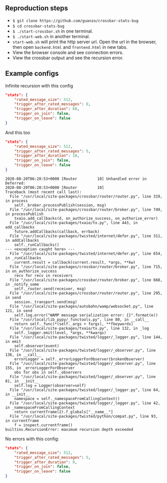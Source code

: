 ## Reproduction steps

* `$ git clone https://github.com/guanzo/crossbar-stats-bug`
* `$ cd crossbar-stats-bug`
* `$ ./start-crossbar.sh` in one terminal.
* `$ ./start-web.sh` in another terminal.
* `start-web.sh` will print the http server url. Open the url in the browser, then
open `backend.html` and `frontend.html` in new tabs.
* View the browser console and see connection errors.
* View the crossbar output and see the recursion error.

## Example configs

Infinite recursion with this config

```json
"stats": {
    "rated_message_size": 512,
    "trigger_after_rated_messages": 0,
    "trigger_after_duration": 60,
    "trigger_on_join": false,
    "trigger_on_leave": false
}
```

And this too

```json
"stats": {
    "rated_message_size": 512,
    "trigger_after_rated_messages": 5,
    "trigger_after_duration": 10,
    "trigger_on_join": false,
    "trigger_on_leave": false
}
```

```
2020-08-20T06:20:53+0000 [Router         10] Unhandled error in Deferred:
2020-08-20T06:20:53+0000 [Router         10]
Traceback (most recent call last):
  File "/usr/local/site-packages/crossbar/router/router.py", line 319, in process
    self._broker.processPublish(session, msg)
  File "/usr/local/site-packages/crossbar/router/broker.py", line 749, in processPublish
    txaio.add_callbacks(d, on_authorize_success, on_authorize_error)
  File "/usr/local/site-packages/txaio/tx.py", line 443, in add_callbacks
    future.addCallbacks(callback, errback)
  File "/usr/local/site-packages/twisted/internet/defer.py", line 311, in addCallbacks
    self._runCallbacks()
--- <exception caught here> ---
  File "/usr/local/site-packages/twisted/internet/defer.py", line 654, in _runCallbacks
    current.result = callback(current.result, *args, **kw)
  File "/usr/local/site-packages/crossbar/router/broker.py", line 715, in on_authorize_success
    recv for recv in receivers
  File "/usr/local/site-packages/crossbar/router/broker.py", line 668, in _notify_some
    self._router.send(receiver, msg)
  File "/usr/local/site-packages/crossbar/router/router.py", line 295, in send
    session._transport.send(msg)
  File "/usr/local/site-packages/autobahn/wamp/websocket.py", line 121, in send
    self.log.error("WAMP message serialization error: {}".format(e))
  File "/usr/local/lib_pypy/_functools.py", line 80, in __call__
    return self._func(*(self._args + fargs), **fkeywords)
  File "/usr/local/site-packages/txaio/tx.py", line 132, in _log
    self._logger.emit(level, *args, **kwargs)
  File "/usr/local/site-packages/twisted/logger/_logger.py", line 144, in emit
    self.observer(event)
  File "/usr/local/site-packages/twisted/logger/_observer.py", line 136, in __call__
    errorLogger = self._errorLoggerForObserver(brokenObserver)
  File "/usr/local/site-packages/twisted/logger/_observer.py", line 155, in _errorLoggerForObserver
    obs for obs in self._observers
  File "/usr/local/site-packages/twisted/logger/_observer.py", line 81, in __init__
    self.log = Logger(observer=self)
  File "/usr/local/site-packages/twisted/logger/_logger.py", line 64, in __init__
    namespace = self._namespaceFromCallingContext()
  File "/usr/local/site-packages/twisted/logger/_logger.py", line 42, in _namespaceFromCallingContext
    return currentframe(2).f_globals["__name__"]
  File "/usr/local/site-packages/twisted/python/compat.py", line 93, in currentframe
    f = inspect.currentframe()
builtins.RecursionError: maximum recursion depth exceeded
```

No errors with this config:
```json
"stats": {
    "rated_message_size": 512,
    "trigger_after_rated_messages": 5,
    "trigger_after_duration": 0,
    "trigger_on_join": false,
    "trigger_on_leave": false
}
```
